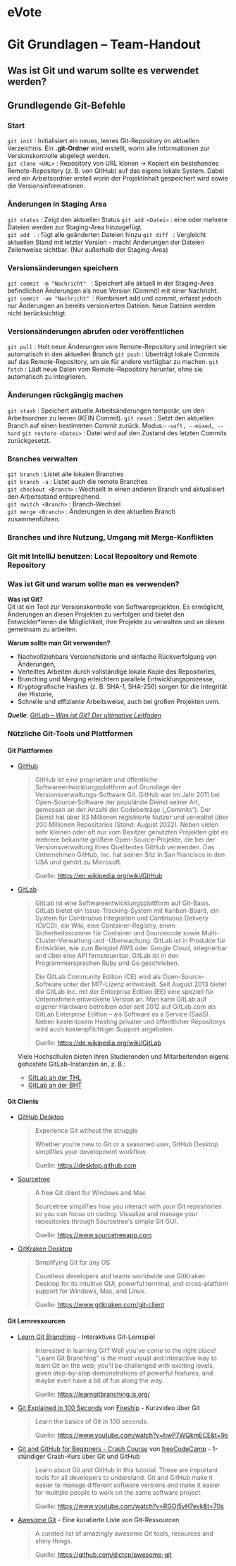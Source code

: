 # eVote

# Git Grundlagen – Team-Handout


## Was ist Git und warum sollte es verwendet werden?


## Grundlegende Git-Befehle

### Start
`git init` : Initialisiert ein neues, leeres Git-Repository im aktuellen Verzeichnis. Ein **.git-Ordner** wird erstellt, worin alle Informationen zur Versionskontrolle abgelegt werden.  
`git clone <URL>` : Repository von URL klonen -> Kopiert ein bestehendes Remote-Repository (z. B. von GitHub) auf das eigene lokale System. Dabei wird ein Arbeitsordner erstell worin der Projektinhalt gespeichert wird sowie die Versionsinformationen.  
### Änderungen in Staging Area
`git status` : Zeigt den aktuellen Status 
`git add <Datei>` : eine oder mehrere Dateien werden zur Staging-Area hinzugefügt  
`git add .` : fügt alle geänderten Dateien hinzu
`git diff ` : Vergleicht aktuellen Stand mit letzter Version - macht Änderungen der Dateien Zeilenweise sichtbar. (Nur außerhalb der Staging-Area)
### Versionsänderungen speichern
`git commit -m "Nachricht" ` : Speichert alle aktuell in der Staging-Area befindlichen Änderungen als neue Version (Commit) mit einer Nachricht.
`git commit -am "Nachricht" `: Kombiniert add und commit, erfasst jedoch nur Änderungen an bereits versionierten Dateien. Neue Dateien werden nicht berücksichtigt.
### Versionsänderungen abrufen oder veröffentlichen  
`git pull` :  Holt neue Änderungen vom Remote-Repository und integriert sie automatisch in den aktuellen Branch
`git push` : Überträgt lokale Commits auf das Remote-Repository, um sie für andere verfügbar zu machen.
`git fetch` : Lädt neue Daten vom Remote-Repository herunter, ohne sie automatisch zu integrieren.

### Änderungen rückgängig machen
`git stash` : Speichert aktuelle Arbeitsänderungen temporär, um den Arbeitsordner zu leeren (KEIN Commit).
`git reset` : Setzt den aktuellen Branch auf einen bestimmten Commit zurück. Modus:`--soft, --mixed, --hard`
`git restore <Datei>` : Datei wird auf den Zustand des letzten Commits zurückgesetzt.

### Branches verwalten  
`git branch` : Listet alle lokalen Branches  
`git branch -a` : Listet auch die remote Branches  
`git checkout <Branch>` : Wechselt in einen anderen Branch und aktualisiert den Arbeitsstand entsprechend.  
`git switch <Branch>` : Branch-Wechsel  
`git merge <Branch>` : Änderungen in den aktuellen Branch zusammenführen.  

### Branches und ihre Nutzung, Umgang mit Merge-Konflikten


### Git mit IntelliJ benutzen: Local Repository und Remote Repository


### Was ist Git und warum sollte man es verwenden?

**Was ist Git?**  
Git ist ein Tool zur Versionskontrolle von Softwareprojekten. Es ermöglicht, Änderungen an diesen Projekten zu verfolgen und bietet den Entwickler*innen die Möglichkeit, ihre Projekte zu verwalten und an diesen gemeinsam zu arbeiten.

**Warum sollte man Git verwenden?**
- Nachvollziehbare Versionshistorie und einfache Rückverfolgung von Änderungen,
- Verteiltes Arbeiten durch vollständige lokale Kopie des Repositories,
- Branching und Merging erleichtern parallele Entwicklungsprozesse,
- Kryptografische Hashes (z. B. SHA-1, SHA-256) sorgen für die Integrität der Historie,
- Schnelle und effiziente Arbeitsweise, auch bei großen Projekten uvm.

_**Quelle**: [GitLab – Was ist Git? Der ultimative Leitfaden](https://about.gitlab.com/de-de/blog/what-is-git-the-ultimate-guide-to-gits-role-and-functionality/)_

### Nützliche Git-Tools und Plattformen

#### Git Plattformen

- [GitHub](https://github.com)
  > GitHub ist eine proprietäre und öffentliche Softwareentwicklungsplattform auf Grundlage der Versionsverwaltungs-Software Git. GitHub war im Jahr 2011 bei Open-Source-Software der populärste Dienst seiner Art, gemessen an der Anzahl der Codebeiträge („Commits“). Der Dienst hat über 83 Millionen registrierte Nutzer und verwaltet über 200 Millionen Repositories (Stand: August 2022). Neben vielen sehr kleinen oder oft nur vom Besitzer genutzten Projekten gibt es mehrere bekannte größere Open-Source-Projekte, die bei der Versionsverwaltung ihres Quelltextes GitHub verwenden. Das Unternehmen GitHub, Inc. hat seinen Sitz in San Francisco in den USA und gehört zu Microsoft.
  >
  > Quelle: https://en.wikipedia.org/wiki/GitHub


- [GitLab](https://gitlab.com)
  > GitLab ist eine Softwareentwicklungsplattform auf Git-Basis. GitLab bietet ein Issue-Tracking-System mit Kanban-Board, ein System für Continuous Integration und Continuous Delivery (CI/CD), ein Wiki, eine Container-Registry, einen Sicherheitsscanner für Container und Sourcecode sowie Multi-Cluster-Verwaltung und -Überwachung. GitLab ist in Produkte für Entwickler, wie zum Beispiel AWS oder Google Cloud, integrierbar und über eine API fernsteuerbar. GitLab ist in den Programmiersprachen Ruby und Go geschrieben.
  >
  > Die GitLab Community Edition (CE) wird als Open-Source-Software unter der MIT-Lizenz entwickelt. Seit August 2013 bietet die GitLab Inc. mit der Enterprise Edition (EE) eine speziell für Unternehmen entwickelte Version an. Man kann GitLab auf eigener Hardware betreiben oder seit 2012 auf GitLab.com als GitLab Enterprise Edition – als Software as a Service (SaaS). Neben kostenlosem Hosting privater und öffentlicher Repositorys wird auch kostenpflichtiger Support angeboten.
  >
  > Quelle: https://de.wikipedia.org/wiki/GitLab


  Viele Hochschulen bieten ihren Studierenden und Mitarbeitenden eigens gehostete GitLab-Instanzen an, z. B.:
    - [GitLab an der THL](https://git.mylab.th-luebeck.de)
    - [GitLab an der BHT](https://gitlab.bht-berlin.de)

#### Git Clients

- [GitHub Desktop](https://desktop.github.com)
  > Experience Git without the struggle
  >
  > Whether you're new to Git or a seasoned user, GitHub Desktop simplifies your development workflow.
  >
  > Quelle: https://desktop.github.com
- [Sourcetree](https://www.sourcetreeapp.com)
  > A free Git client for Windows and Mac
  >
  > Sourcetree simplifies how you interact with your Git repositories so you can focus on coding. Visualize and manage your repositories through Sourcetree's simple Git GUI.
  >
  > Quelle: https://www.sourcetreeapp.com
- [GitKraken Desktop](https://www.gitkraken.com/git-client)
  > Simplifying Git for any OS
  >
  > Countless developers and teams worldwide use GitKraken Desktop for its intuitive GUI, powerful terminal, and cross-platform support for Windows, Mac, and Linux.
  >
  > Quelle: https://www.gitkraken.com/git-client

#### Git Lernressourcen

- [Learn Git Branching](https://learngitbranching.js.org/) - Interaktives Git-Lernspiel
  > Interested in learning Git? Well you've come to the right place! "Learn Git Branching" is the most visual and interactive way to learn Git on the web; you'll be challenged with exciting levels, given step-by-step demonstrations of powerful features, and maybe even have a bit of fun along the way.
  >
  > Quelle: https://learngitbranching.js.org/
- [Git Explained in 100 Seconds](https://www.youtube.com/watch?v=hwP7WQkmECE&t=9s) von [Fireship](https://www.youtube.com/@Fireship) - Kurzvideo über Git
  > Learn the basics of Git in 100 seconds.
  >
  > Quelle: https://www.youtube.com/watch?v=hwP7WQkmECE&t=9s
- [Git and GitHub for Beginners - Crash Course](https://www.youtube.com/watch?v=RGOj5yH7evk&t=70s) von [freeCodeCamp](https://www.youtube.com/@freecodecamp) - 1-stündiger Crash-Kurs über Git und GitHub
  > Learn about Git and GitHub in this tutorial. These are important tools for all developers to understand. Git and GitHub make it easier to manage different software versions and make it easier for multiple people to work on the same software project.
  >
  > Quelle: https://www.youtube.com/watch?v=RGOj5yH7evk&t=70s
- [Awesome Git](https://github.com/dictcp/awesome-git) - Eine kuratierte Liste von Git-Ressourcen
  > A curated list of amazingly awesome Git tools, resources and shiny things.
  >
  > Quelle: https://github.com/dictcp/awesome-git